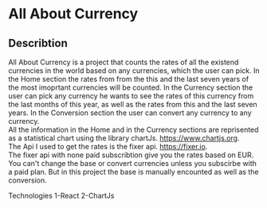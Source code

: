 # All About Currency
## Describtion
All About Currency is a project that counts the rates of all the existend currencies in the world based on any currencies, which the user can pick. In the Home section the rates from from the this and the last seven years of the most imoprtant currencies will be counted. In the Currency section the user can pick any currency he wants to see the rates of this currency from the last months of this year, as well as the rates from this and the last seven years. In the Conversion section the user can convert any currency to any currency.  
All the information in the Home and in the Currency sections are reprisented as a statistical chart using the library chartJs. https://www.chartjs.org.  
The Api I used to get the rates is the fixer api. https://fixer.io.  
The fixer api with none paid subscribtion give you the rates based on EUR. You can't change the base or convert currencies unless you subscirbe with a paid plan. But in this project the base is manually encounted as well as the conversion.  

Technologies
1-React
2-ChartJs
